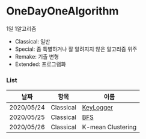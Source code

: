 # OneDayOneAlgorithm
1일 1알고리즘

* Classical: 일반
* Special: 좀 특별하거나 잘 알려지지 않은 알고리즘 위주
* Remake: 기출 변형
* Extended: 프로그램화

### List
|날짜|항목|이름|
|----|----|----|
|2020/05/24|Classical|[KeyLogger](https://github.com/Re-Coma/OneDayOneAlgorithm/tree/master/Classic/KeyLogger)|
|2020/05/25|Classical|[BFS](https://github.com/Re-Coma/OneDayOneAlgorithm/tree/master/Classic/bfs/java)|
|2020/05/26|Classical|K-mean Clustering|
